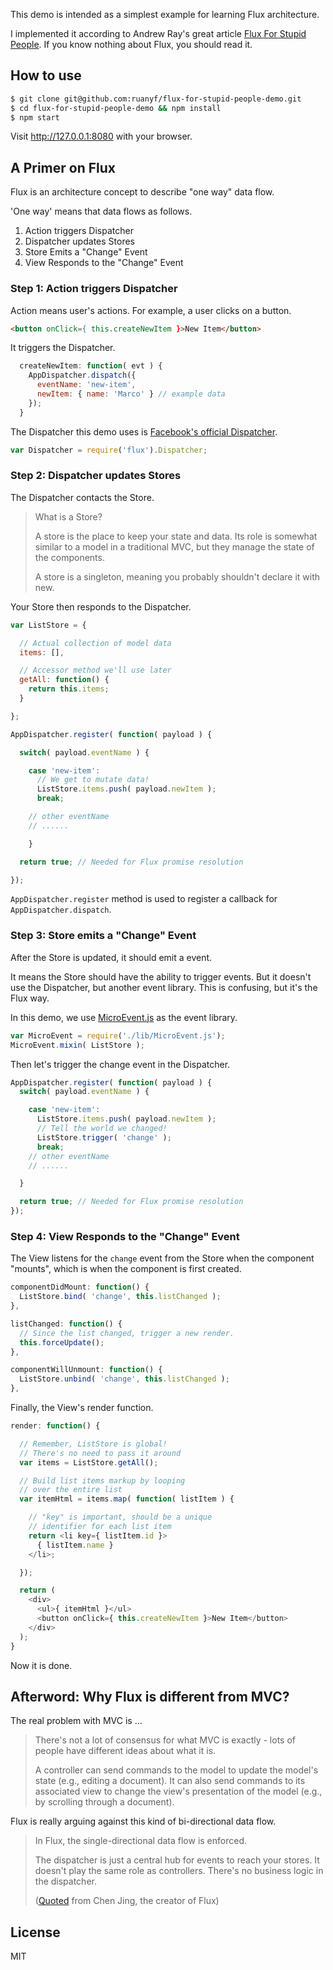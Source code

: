 This demo is intended as a simplest example for learning Flux architecture.

I implemented it according to Andrew Ray's great article [Flux For Stupid People](http://blog.andrewray.me/flux-for-stupid-people/). If you know nothing about Flux, you should read it.

## How to use

```bash
$ git clone git@github.com:ruanyf/flux-for-stupid-people-demo.git
$ cd flux-for-stupid-people-demo && npm install
$ npm start
```

Visit http://127.0.0.1:8080 with your browser.

## A Primer on Flux

Flux is an architecture concept to describe "one way" data flow.

'One way' means that data flows as follows.

1. Action triggers Dispatcher
1. Dispatcher updates Stores
1. Store Emits a "Change" Event
1. View Responds to the "Change" Event

### Step 1: Action triggers Dispatcher

Action means user's actions. For example, a user clicks on a button.

```html
<button onClick={ this.createNewItem }>New Item</button>
```

It triggers the Dispatcher.

```javascript
  createNewItem: function( evt ) {
    AppDispatcher.dispatch({
      eventName: 'new-item',
      newItem: { name: 'Marco' } // example data
    });
  }
```

The Dispatcher this demo uses is [Facebook's official Dispatcher](https://github.com/facebook/flux/blob/master/src/Dispatcher.js).

```javascript
var Dispatcher = require('flux').Dispatcher;
```

### Step 2: Dispatcher updates Stores

The Dispatcher contacts the Store.

> What is a Store?
>
> A store is the place to keep your state and data. Its role is somewhat similar to a model in a traditional MVC, but they manage the state of the components.
>
> A store is a singleton, meaning you probably shouldn't declare it with new.

Your Store then responds to the Dispatcher.

```javascript
var ListStore = {

  // Actual collection of model data
  items: [],

  // Accessor method we'll use later
  getAll: function() {
    return this.items;
  }

};

AppDispatcher.register( function( payload ) {

  switch( payload.eventName ) {

    case 'new-item':
      // We get to mutate data!
      ListStore.items.push( payload.newItem );
      break;

    // other eventName
    // ......

    }

  return true; // Needed for Flux promise resolution

});
```

`AppDispatcher.register` method is used to register a callback for `AppDispatcher.dispatch`.

### Step 3: Store emits a "Change" Event

After the Store is updated, it should emit a event.

It means the Store should have the ability to trigger events. But it doesn't use the Dispatcher, but another event library. This is confusing, but it's the Flux way.

In this demo, we use [MicroEvent.js](http://notes.jetienne.com/2011/03/22/microeventjs.html) as the event library.

```javascript
var MicroEvent = require('./lib/MicroEvent.js');
MicroEvent.mixin( ListStore );
```

Then let's trigger the change event in the Dispatcher.

```javascript
AppDispatcher.register( function( payload ) {
  switch( payload.eventName ) {

    case 'new-item':
      ListStore.items.push( payload.newItem );
      // Tell the world we changed!
      ListStore.trigger( 'change' );
      break;
    // other eventName
    // ......

  }

  return true; // Needed for Flux promise resolution
});
```

### Step 4: View Responds to the "Change" Event

The View listens for the `change` event from the Store when the component "mounts", which is when the component is first created.

```javascript
componentDidMount: function() {
  ListStore.bind( 'change', this.listChanged );
},

listChanged: function() {
  // Since the list changed, trigger a new render.
  this.forceUpdate();
},

componentWillUnmount: function() {
  ListStore.unbind( 'change', this.listChanged );
},
```

Finally, the View's render function.

```javascript
render: function() {

  // Remember, ListStore is global!
  // There's no need to pass it around
  var items = ListStore.getAll();

  // Build list items markup by looping
  // over the entire list
  var itemHtml = items.map( function( listItem ) {

    // "key" is important, should be a unique
    // identifier for each list item
    return <li key={ listItem.id }>
      { listItem.name }
    </li>;

  });

  return (
    <div>
      <ul>{ itemHtml }</ul>
      <button onClick={ this.createNewItem }>New Item</button>
    </div>
  );
}
```

Now it is done.

## Afterword: Why Flux is different from MVC?

The real problem with MVC is ...

> There's not a lot of consensus for what MVC is exactly - lots of people have different ideas about what it is.
>
> A controller can send commands to the model to update the model's state (e.g., editing a document). It can also send commands to its associated view to change the view's presentation of the model (e.g., by scrolling through a document).

Flux is really arguing against this kind of bi-directional data flow.

> In Flux, the single-directional data flow is enforced.
>
> The dispatcher is just a central hub for events to reach your stores. It doesn't play the same role as controllers. There's no business logic in the dispatcher.
>
> ([Quoted](http://www.infoq.com/news/2014/05/facebook-mvc-flux) from Chen Jing, the creator of Flux)

## License

MIT
